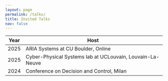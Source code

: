 ```yaml
---
layout: page
permalink: /talks/
title: Invited Talks
nav: false
---
```


| Year | Host |
| ----------- | ----------- |
| 2025 | ARIA Systems at CU Boulder, Online |
| 2025 | Cyber-Physical Systems lab at UCLouvain, Louvain-La-Neuve |
| 2024 | Conference on Decision and Control, Milan |
